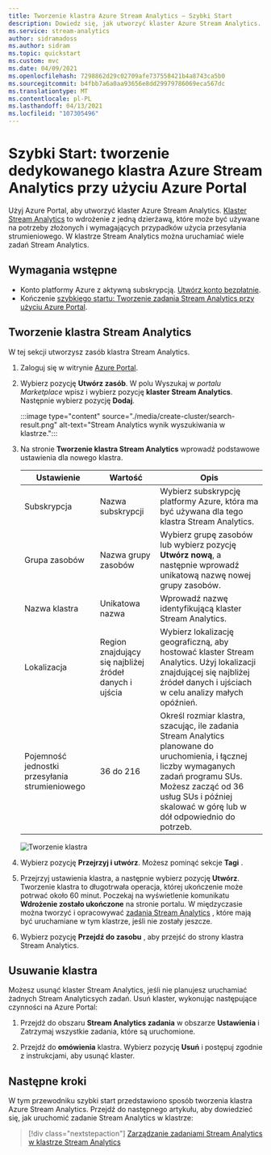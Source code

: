 ```yaml
---
title: Tworzenie klastra Azure Stream Analytics — Szybki Start
description: Dowiedz się, jak utworzyć klaster Azure Stream Analytics.
ms.service: stream-analytics
author: sidramadoss
ms.author: sidram
ms.topic: quickstart
ms.custom: mvc
ms.date: 04/09/2021
ms.openlocfilehash: 7298862d29c02709afe737558421b4a8743ca5b0
ms.sourcegitcommit: b4fbb7a6a0aa93656e8dd29979786069eca567dc
ms.translationtype: MT
ms.contentlocale: pl-PL
ms.lasthandoff: 04/13/2021
ms.locfileid: "107305496"
---
```

# <a name="quickstart-create-a-dedicated-azure-stream-analytics-cluster-using-azure-portal"></a>Szybki Start: tworzenie dedykowanego klastra Azure Stream Analytics przy użyciu Azure Portal

Użyj Azure Portal, aby utworzyć klaster Azure Stream Analytics. [Klaster Stream Analytics](cluster-overview.md) to wdrożenie z jedną dzierżawą, które może być używane na potrzeby złożonych i wymagających przypadków użycia przesyłania strumieniowego. W klastrze Stream Analytics można uruchamiać wiele zadań Stream Analytics.

## <a name="prerequisites"></a>Wymagania wstępne

* Konto platformy Azure z aktywną subskrypcją. [Utwórz konto bezpłatnie](https://azure.microsoft.com/free/?WT.mc_id=A261C142F).
* Kończenie [szybkiego startu: Tworzenie zadania Stream Analytics przy użyciu Azure Portal](stream-analytics-quick-create-portal.md).

## <a name="create-a-stream-analytics-cluster"></a>Tworzenie klastra Stream Analytics

W tej sekcji utworzysz zasób klastra Stream Analytics.

1. Zaloguj się w witrynie [Azure Portal](https://portal.azure.com).

1. Wybierz pozycję **Utwórz zasób**. W polu Wyszukaj w *portalu Marketplace* wpisz i wybierz pozycję **klaster Stream Analytics**. Następnie wybierz pozycję **Dodaj**.

   :::image type="content" source="./media/create-cluster/search-result.png" alt-text="Stream Analytics wynik wyszukiwania w klastrze.":::

1. Na stronie **Tworzenie klastra Stream Analytics** wprowadź podstawowe ustawienia dla nowego klastra.

   |Ustawienie|Wartość|Opis |
   |---|---|---|
   |Subskrypcja|Nazwa subskrypcji|Wybierz subskrypcję platformy Azure, która ma być używana dla tego klastra Stream Analytics. |
   |Grupa zasobów|Nazwa grupy zasobów|Wybierz grupę zasobów lub wybierz pozycję **Utwórz nową**, a następnie wprowadź unikatową nazwę nowej grupy zasobów. |
   |Nazwa klastra|Unikatowa nazwa|Wprowadź nazwę identyfikującą klaster Stream Analytics.|
   |Lokalizacja|Region znajdujący się najbliżej źródeł danych i ujścia|Wybierz lokalizację geograficzną, aby hostować klaster Stream Analytics. Użyj lokalizacji znajdującej się najbliżej źródeł danych i ujściach w celu analizy małych opóźnień.|
   |Pojemność jednostki przesyłania strumieniowego|36 do 216 |Określ rozmiar klastra, szacując, ile zadania Stream Analytics planowane do uruchomienia, i łącznej liczby wymaganych zadań programu SUs. Możesz zacząć od 36 usług SUs i później skalować w górę lub w dół odpowiednio do potrzeb.|

   ![Tworzenie klastra](./media/create-cluster/create-cluster.png)

1. Wybierz pozycję **Przejrzyj i utwórz**. Możesz pominąć sekcje **Tagi** .

1. Przejrzyj ustawienia klastra, a następnie wybierz pozycję **Utwórz**. Tworzenie klastra to długotrwała operacja, której ukończenie może potrwać około 60 minut. Poczekaj na wyświetlenie komunikatu **Wdrożenie zostało ukończone** na stronie portalu. W międzyczasie można tworzyć i opracowywać [zadania Stream Analytics](stream-analytics-quick-create-portal.md#create-a-stream-analytics-job) , które mają być uruchamiane w tym klastrze, jeśli nie zostały jeszcze.

1. Wybierz pozycję **Przejdź do zasobu** , aby przejść do strony klastra Stream Analytics.

## <a name="delete-your-cluster"></a>Usuwanie klastra

Możesz usunąć klaster Stream Analytics, jeśli nie planujesz uruchamiać żadnych Stream Analyticsych zadań. Usuń klaster, wykonując następujące czynności na Azure Portal:

1. Przejdź do obszaru **Stream Analytics zadania** w obszarze **Ustawienia** i Zatrzymaj wszystkie zadania, które są uruchomione.

1. Przejdź do **omówienia** klastra. Wybierz pozycję **Usuń** i postępuj zgodnie z instrukcjami, aby usunąć klaster.

## <a name="next-steps"></a>Następne kroki

W tym przewodniku szybki start przedstawiono sposób tworzenia klastra Azure Stream Analytics. Przejdź do następnego artykułu, aby dowiedzieć się, jak uruchomić zadanie Stream Analytics w klastrze:

> [!div class="nextstepaction"]
> [Zarządzanie zadaniami Stream Analytics w klastrze Stream Analytics](manage-jobs-cluster.md)

